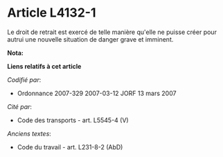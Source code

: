 # Article L4132-1

Le droit de retrait est exercé de telle manière qu'elle ne puisse créer pour autrui une nouvelle situation de danger grave et
imminent.

**Nota:**



**Liens relatifs à cet article**

_Codifié par_:

  - Ordonnance 2007-329 2007-03-12 JORF 13 mars 2007

_Cité par_:

  - Code des transports - art. L5545-4 (V)

_Anciens textes_:

  - Code du travail - art. L231-8-2 (AbD)
